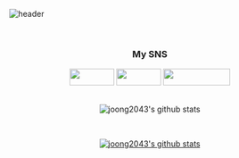 
![header](https://capsule-render.vercel.app/api?type=rect&color=auto&height=240&section=header&text=Joonghyun&fontSize=90)

<div align="center">

<br>

<h3>My SNS</h3>
<a href="https://velog.io/@joonghyun" target="_blank"><img src="https://img.shields.io/badge/velog-20C997?style=flat-square&logo=Velog&logoColor=white" width = 80px height = 30px/></a>
<a href="https://blog.naver.com/jontheblock" target="_blank"><img src="https://img.shields.io/badge/Blog-03C75A?style=flat-square&logo=Naver&logoColor=white" width = 80px height = 30px/></a>
<a href="https://www.instagram.com/joon_h.p/" target="_blank"><img src="https://img.shields.io/badge/Instagram-E4405F?style=flat-square&logo=Instagram&logoColor=white" width = 120px height = 30px/></a>

<br>
<br>

![joong2043's github stats](https://github-readme-stats.vercel.app/api?username=joong2043&show_icons=true)

<br>

[![joong2043's github stats](https://github-readme-stats.vercel.app/api/top-langs/?username=joong2043&show_icons=true&hide_border=true&title_color=004386&icon_color=004386&layout=compact)](https://github.com/joong2043)
</div>
